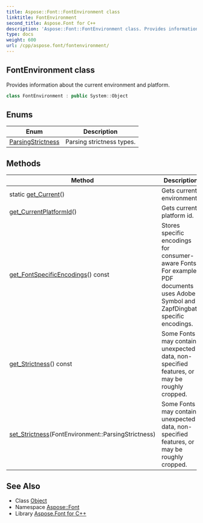 ```yaml
---
title: Aspose::Font::FontEnvironment class
linktitle: FontEnvironment
second_title: Aspose.Font for C++
description: 'Aspose::Font::FontEnvironment class. Provides information about the current environment and platform in C++.'
type: docs
weight: 600
url: /cpp/aspose.font/fontenvironment/
---
```

## FontEnvironment class


Provides information about the current environment and platform.

```cpp
class FontEnvironment : public System::Object
```

## Enums

| Enum | Description |
| --- | --- |
| [ParsingStrictness](./parsingstrictness/) | Parsing strictness types. |
## Methods

| Method | Description |
| --- | --- |
| static [get_Current](./get_current/)() | Gets current environment. |
| [get_CurrentPlatformId](./get_currentplatformid/)() | Gets current platform id. |
| [get_FontSpecificEncodings](./get_fontspecificencodings/)() const | Stores specific encodings for consumer-aware Fonts. For example, PDF documents uses Adobe Symbol and ZapfDingbats specific encodings. |
| [get_Strictness](./get_strictness/)() const | Some Fonts may contain unexpected data, non-specified features, or may be roughly cropped. |
| [set_Strictness](./set_strictness/)(FontEnvironment::ParsingStrictness) | Some Fonts may contain unexpected data, non-specified features, or may be roughly cropped. |
## See Also

* Class [Object](../../system/object/)
* Namespace [Aspose::Font](../)
* Library [Aspose.Font for C++](../../)
